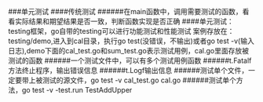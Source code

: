 ###单元测试
####传统测试
######在main函数中，调用需要测试的函数，看看实际结果和期望结果是否一致，判断函数实现是否正确
####单元测试：testing框架，go自带的testing可以进行功能测试和性能测试
案例存放在：testing/demo,进入到cal目录，执行go test(没错误，不输出)或者go test -v(输入日志),demo下面的cal_test.go和sum_test.go表示测试用例，cal.go里面存放被测试的函数
######一个测试文件中，可以有多个测试用例函数
######t.Fatalf方法终止程序，输出错误信息
######t.Logf输出信息
######测试单个文件，一定要带上被测试的源文件，go test -v cal_test.go cal.go
######测试单个方法，go test -v -test.run TestAddUpper
